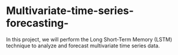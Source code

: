# Multivariate-time-series-forecasting-
In this project, we will perform the Long Short-Term Memory (LSTM) technique to analyze and forecast multivariate time series data.
